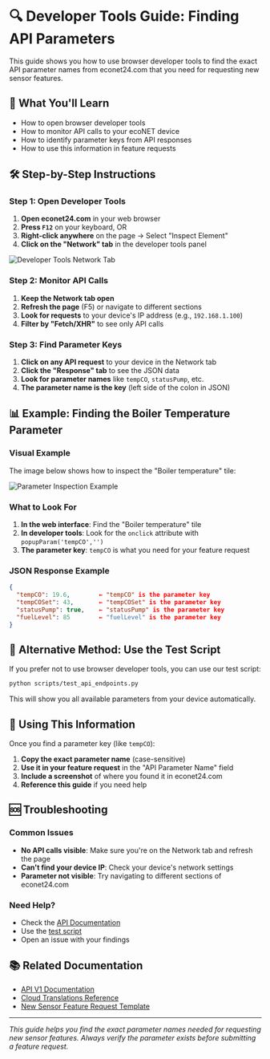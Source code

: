# 🔍 Developer Tools Guide: Finding API Parameters

This guide shows you how to use browser developer tools to find the exact API parameter names from econet24.com that you need for requesting new sensor features.

## 📱 What You'll Learn

- How to open browser developer tools
- How to monitor API calls to your ecoNET device
- How to identify parameter keys from API responses
- How to use this information in feature requests

## 🛠️ Step-by-Step Instructions

### Step 1: Open Developer Tools

1. **Open econet24.com** in your web browser
2. **Press `F12`** on your keyboard, OR
3. **Right-click anywhere** on the page → Select "Inspect Element"
4. **Click on the "Network" tab** in the developer tools panel

![Developer Tools Network Tab](https://via.placeholder.com/800x400/2ecc71/ffffff?text=Network+Tab+Open)

### Step 2: Monitor API Calls

1. **Keep the Network tab open**
2. **Refresh the page** (F5) or navigate to different sections
3. **Look for requests** to your device's IP address (e.g., `192.168.1.100`)
4. **Filter by "Fetch/XHR"** to see only API calls

### Step 3: Find Parameter Keys

1. **Click on any API request** to your device in the Network tab
2. **Click the "Response" tab** to see the JSON data
3. **Look for parameter names** like `tempCO`, `statusPump`, etc.
4. **The parameter name is the key** (left side of the colon in JSON)

## 📊 Example: Finding the Boiler Temperature Parameter

### Visual Example

The image below shows how to inspect the "Boiler temperature" tile:

![Parameter Inspection Example](https://via.placeholder.com/800x400/3498db/ffffff?text=Boiler+Temperature+Inspection)

### What to Look For

1. **In the web interface**: Find the "Boiler temperature" tile
2. **In developer tools**: Look for the `onclick` attribute with `popupParam('tempCO','')`
3. **The parameter key**: `tempCO` is what you need for your feature request

### JSON Response Example

```json
{
  "tempCO": 19.6,        ← "tempCO" is the parameter key
  "tempCOSet": 43,       ← "tempCOSet" is the parameter key
  "statusPump": true,    ← "statusPump" is the parameter key
  "fuelLevel": 85        ← "fuelLevel" is the parameter key
}
```

## 🔧 Alternative Method: Use the Test Script

If you prefer not to use browser developer tools, you can use our test script:

```bash
python scripts/test_api_endpoints.py
```

This will show you all available parameters from your device automatically.

## 📝 Using This Information

Once you find a parameter key (like `tempCO`):

1. **Copy the exact parameter name** (case-sensitive)
2. **Use it in your feature request** in the "API Parameter Name" field
3. **Include a screenshot** of where you found it in econet24.com
4. **Reference this guide** if you need help

## 🆘 Troubleshooting

### Common Issues

- **No API calls visible**: Make sure you're on the Network tab and refresh the page
- **Can't find your device IP**: Check your device's network settings
- **Parameter not visible**: Try navigating to different sections of econet24.com

### Need Help?

- Check the [API Documentation](API_V1_DOCUMENTATION.md)
- Use the [test script](../scripts/test_api_endpoints.py)
- Open an issue with your findings

## 📚 Related Documentation

- [API V1 Documentation](API_V1_DOCUMENTATION.md)
- [Cloud Translations Reference](../cloud_translations/MANUAL_TRANSLATION_REFERENCE.md)
- [New Sensor Feature Request Template](../../.github/ISSUE_TEMPLATE/new_sensor_feature.yml)

---

*This guide helps you find the exact parameter names needed for requesting new sensor features. Always verify the parameter exists before submitting a feature request.*
